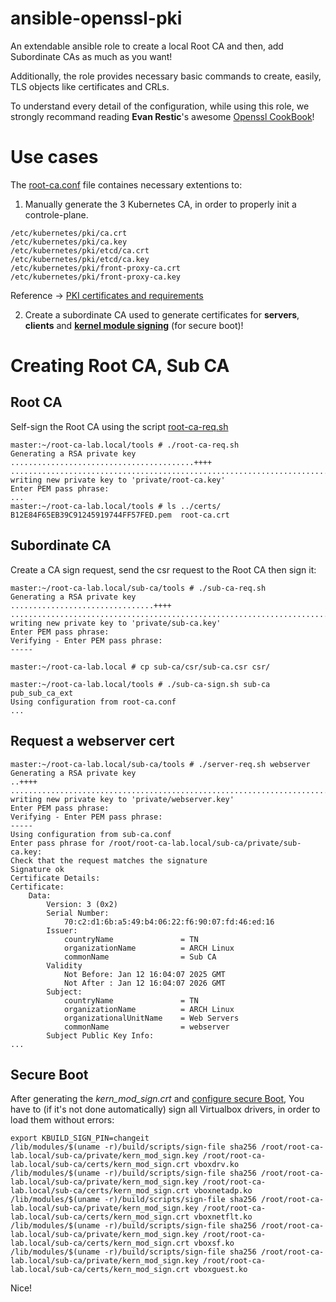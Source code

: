 # ansible-openssl-pki

An extendable ansible role to create a local Root CA and then, add Subordinate CAs as much as you want!

Additionally, the role provides necessary basic commands to create, easily, TLS objects like certificates and CRLs.

To understand every detail of the configuration, while using this role, we strongly recommand reading **Evan Restic**'s awesome [Openssl CookBook](https://www.feistyduck.com/library/openssl-cookbook/online/)!

Use cases
=========
The [root-ca.conf](https://github.com/MagonBC/ansible-openssl-pki/blob/main/roles/openssl-ca/templates/root-ca.conf.j2) file containes necessary extentions to:
1. Manually generate the 3 Kubernetes CA, in order to properly init a controle-plane. 
```shell
/etc/kubernetes/pki/ca.crt
/etc/kubernetes/pki/ca.key
/etc/kubernetes/pki/etcd/ca.crt
/etc/kubernetes/pki/etcd/ca.key
/etc/kubernetes/pki/front-proxy-ca.crt
/etc/kubernetes/pki/front-proxy-ca.key
```
Reference -> [PKI certificates and requirements](https://kubernetes.io/docs/setup/best-practices/certificates/#:~:text=Kubernetes%20requires%20PKI%20certificates%20for,them%20on%20the%20API%20server.)

2. Create a subordinate CA used to generate certificates for **servers**, **clients** and **[kernel module signing](https://drivers.suse.com/doc/Usage/Secure_Boot_Certificate.html)** (for secure boot)!

Creating Root CA, Sub CA
========================

Root CA
-------

Self-sign the Root CA using the script [root-ca-req.sh](https://github.com/MagonBC/ansible-openssl-pki/blob/main/roles/openssl-ca/templates/root-ca-tools/root-ca-req.sh.j2)

```shell
master:~/root-ca-lab.local/tools # ./root-ca-req.sh 
Generating a RSA private key
.........................................++++
...............................................................................++++
writing new private key to 'private/root-ca.key'
Enter PEM pass phrase:
...
master:~/root-ca-lab.local/tools # ls ../certs/
B12E84F65EB39C91245919744FF57FED.pem  root-ca.crt
```

Subordinate CA
--------------

Create a CA sign request, send the csr request to the Root CA then sign it:

```shell
master:~/root-ca-lab.local/sub-ca/tools # ./sub-ca-req.sh 
Generating a RSA private key
................................++++
........................................................................................................++++
writing new private key to 'private/sub-ca.key'
Enter PEM pass phrase:
Verifying - Enter PEM pass phrase:
-----

master:~/root-ca-lab.local # cp sub-ca/csr/sub-ca.csr csr/

master:~/root-ca-lab.local/tools # ./sub-ca-sign.sh sub-ca pub_sub_ca_ext
Using configuration from root-ca.conf
...
```

Request a webserver cert
------------------------

```shell
master:~/root-ca-lab.local/sub-ca/tools # ./server-req.sh webserver 
Generating a RSA private key
..++++
...............................................................................................................................................................................................................................................................................................................................++++
writing new private key to 'private/webserver.key'
Enter PEM pass phrase:
Verifying - Enter PEM pass phrase:
-----
Using configuration from sub-ca.conf
Enter pass phrase for /root/root-ca-lab.local/sub-ca/private/sub-ca.key:
Check that the request matches the signature
Signature ok
Certificate Details:
Certificate:
    Data:
        Version: 3 (0x2)
        Serial Number:
            70:c2:d1:6b:a5:49:b4:06:22:f6:90:07:fd:46:ed:16
        Issuer:
            countryName               = TN
            organizationName          = ARCH Linux
            commonName                = Sub CA
        Validity
            Not Before: Jan 12 16:04:07 2025 GMT
            Not After : Jan 12 16:04:07 2026 GMT
        Subject:
            countryName               = TN
            organizationName          = ARCH Linux
            organizationalUnitName    = Web Servers
            commonName                = webserver
        Subject Public Key Info:
...
```

Secure Boot
-----------

After generating the _kern_mod_sign.crt_ and [configure secure Boot](https://drivers.suse.com/doc/Usage/Secure_Boot_Certificate.html), You have to (if it's not done automatically) sign all Virtualbox drivers, 
in order to load them without errors:

```shell
export KBUILD_SIGN_PIN=changeit
/lib/modules/$(uname -r)/build/scripts/sign-file sha256 /root/root-ca-lab.local/sub-ca/private/kern_mod_sign.key /root/root-ca-lab.local/sub-ca/certs/kern_mod_sign.crt vboxdrv.ko 
/lib/modules/$(uname -r)/build/scripts/sign-file sha256 /root/root-ca-lab.local/sub-ca/private/kern_mod_sign.key /root/root-ca-lab.local/sub-ca/certs/kern_mod_sign.crt vboxnetadp.ko 
/lib/modules/$(uname -r)/build/scripts/sign-file sha256 /root/root-ca-lab.local/sub-ca/private/kern_mod_sign.key /root/root-ca-lab.local/sub-ca/certs/kern_mod_sign.crt vboxnetflt.ko 
/lib/modules/$(uname -r)/build/scripts/sign-file sha256 /root/root-ca-lab.local/sub-ca/private/kern_mod_sign.key /root/root-ca-lab.local/sub-ca/certs/kern_mod_sign.crt vboxsf.ko 
/lib/modules/$(uname -r)/build/scripts/sign-file sha256 /root/root-ca-lab.local/sub-ca/private/kern_mod_sign.key /root/root-ca-lab.local/sub-ca/certs/kern_mod_sign.crt vboxguest.ko
```

Nice!